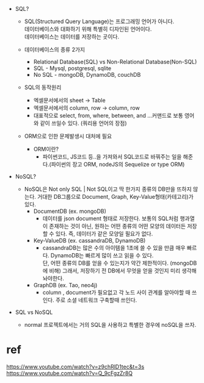 - SQL?
    - SQL(Structured Query Language)는 프로그래밍 언어가 아니다.   
    데이터베이스와 대화하기 위해 특별히 디자인된 언어이다.   
    데이터베이스는 데이터를 저장하는 곳이다.

    - 데이터베이스의 종류 2가지
        - Relational Database(SQL) vs Non-Relational Database(Non-SQL)
        - SQL - Mysql, postgresql, sqlite 
        - No SQL - mongoDB, DynamoDB, couchDB 

    - SQL의 동작원리
        - 엑셀문서에서의 sheet -> Table
        - 엑셀문서에서의 column, row -> column, row
        - 대표적으로 select, from, where, between, and ...커맨드로 보통 영어와 같이 쓰일수 있다. (쿼리용 언어의 장점)

    - ORM으로 인한 문제발생시 대처에 필요
        - ORM이란?
            - 파이썬코드, JS코드 등..을 가져와서 SQL코드로 바꿔주는 일을 해준다.(파이썬의 장고 ORM, nodeJS의 Sequelize or type ORM)

- NoSQL?
    - NoSQL은 Not only SQL | Not SQL이고 딱 한가지 종류의 DB만을 뜨하지 않는다. 거대한 DB그룹으로 Document, Graph, Key-Value형태(카테고리)가  있다.
        - DocumentDB (ex. mongoDB)
            - 데이터를 json document 형태로 저장한다. 보통의 SQL처럼 행과열이 존재하는 것이 아닌, 원하는 어떤 종류의 어떤 모양의 데이터든 저장할 수 있다. 즉, 데이터가 같은 모양일 필요가 없다.
        - Key-ValueDB (ex. cassandraDB, DynamoDB)
            - cassandraDB는 많은 수의 아이템을 1초에 쓸 수 있을 만큼 매우 빠르다. DynamoDB는 빠르게 많이 쓰고 읽을 수 있다.   
            단, 어떤 종류의 DB를 얻을 수 있는지가 약간 제한적이다. (mongoDB에 비해) 그래서, 저장하기 전 DB에서 무엇을 얻을 것인지 미리 생각해놔야한다.
        - GraphDB (ex. Tao, neo4j)
            - column , document가 필요없고 각 노드 사이 관계를 알아야할 때 쓰인다. 주로 소셜 네트워크 구축할때 쓰인다.

- SQL vs NoSQL
    - normal 프로젝트에서는 거의 SQL을 사용하고 특별한 경우에 noSQL을 쓰자.



# ref
https://www.youtube.com/watch?v=z9chRlD1tec&t=3s
https://www.youtube.com/watch?v=Q_9cFgzZr8Q